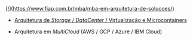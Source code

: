 [[!](https://raw.githubusercontent.com/josecastillolema/fiap/master/img/arq-solucoes.png)](https://www.fiap.com.br/mba/mba-em-arquitetura-de-solucoes/)

 - [Arquitetura de *Storage* / *DataCenter* / Virtualização e Microcontainers](https://github.com/josecastillolema/fiap/tree/master/aso/microservices)

 - Arquitetura em *MultiCloud* (AWS / GCP / Azure / IBM Cloud)
